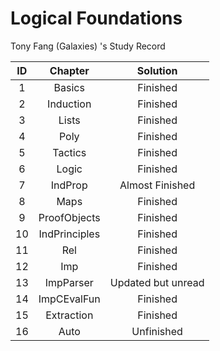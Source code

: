 # Logical Foundations
Tony Fang (Galaxies) 's Study Record

|  ID  |    Chapter    |      Solution      |
| :--: | :-----------: | :----------------: |
|  1   |    Basics     |      Finished      |
|  2   |   Induction   |      Finished      |
|  3   |     Lists     |      Finished      |
|  4   |     Poly      |      Finished      |
|  5   |    Tactics    |      Finished      |
|  6   |     Logic     |      Finished      |
|  7   |    IndProp    |  Almost Finished   |
|  8   |     Maps      |      Finished      |
|  9   | ProofObjects  |      Finished      |
|  10  | IndPrinciples |      Finished      |
|  11  |      Rel      |      Finished      |
|  12  |      Imp      |      Finished      |
|  13  |   ImpParser   | Updated but unread |
|  14  |  ImpCEvalFun  |      Finished      |
|  15  |  Extraction   |      Finished      |
|  16  |     Auto      |     Unfinished     |



